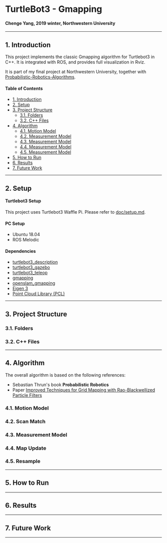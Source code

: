 # TurtleBot3 - Gmapping
#### Chenge Yang, 2019 winter, Northwestern University
-----------------------------------------------------------------------------------------
## 1. Introduction
This project implements the classic Gmapping algorithm for Turtlebot3 in C++. It is integrated with ROS, and provides full visualization in Rviz.

It is part of my final project at Northwestern University, together with [Probabilistic-Robotics-Algorithms](https://github.com/ChengeYang/Probabilistic-Robotics-Algorithms).

#### Table of Contents
- [1. Introduction](#1-Introduction)
- [2. Setup](#2-Setup)
- [3. Project Structure](#3-Project-Structure)
  - [3.1. Folders](#31-Folders)
  - [3.2. C++ Files](#32-C++-Files)
- [4. Algorithm](#4-Algorithm)
  - [4.1. Motion Model](#41-Motion-Model)
  - [4.2. Measurement Model](#42-MeasurementModel)
  - [4.3. Measurement Model](#42-MeasurementModel)
  - [4.4. Measurement Model](#42-MeasurementModel)
  - [4.5. Measurement Model](#42-MeasurementModel)
- [5. How to Run](#5-How-to-Run)
- [6. Results](#6-Results)
- [7. Future Work](#7-Future-Work)

-----------------------------------------------------------------------------------------
## 2. Setup

#### Turtlebot3 Setup
This project uses Turtlebot3 Waffle Pi. Please refer to [doc/setup.md](doc/setup.md).

#### PC Setup
* Ubuntu 18.04
* ROS Melodic

#### Dependencies
* [turtlebot3_description](http://wiki.ros.org/turtlebot3_description)
* [turtlebot3_gazebo](http://wiki.ros.org/turtlebot3_gazebo)
* [turtlebot3_teleop](http://wiki.ros.org/turtlebot3_teleop)
* [gmapping](http://wiki.ros.org/gmapping)
* [openslam_gmapping](http://wiki.ros.org/openslam_gmapping)
* [Eigen 3](https://eigen.tuxfamily.org/dox-devel/index.html)
* [Point Cloud Library (PCL)](http://pointclouds.org/)

-----------------------------------------------------------------------------------------
## 3. Project Structure

### 3.1. Folders

### 3.2. C++ Files

-----------------------------------------------------------------------------------------
## 4. Algorithm
The overall algorithm is based on the following references:
* Sebastian Thrun's book **Probabilistic Robotics**
* Paper [Improved Techniques for Grid Mapping with Rao-Blackwellized Particle Filters](http://www2.informatik.uni-freiburg.de/~stachnis/pdf/grisetti07tro.pdf)

### 4.1. Motion Model

### 4.2. Scan Match

### 4.3. Measurement Model



### 4.4. Map Update

### 4.5. Resample

-----------------------------------------------------------------------------------------
## 5. How to Run

-----------------------------------------------------------------------------------------
## 6. Results

-----------------------------------------------------------------------------------------
## 7. Future Work

-----------------------------------------------------------------------------------------
